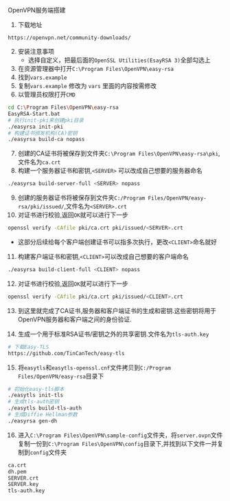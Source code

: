 OpenVPN服务端搭建
1. 下载地址
```http
https://openvpn.net/community-downloads/
```
2. 安装注意事项
   - 选择自定义，把最后面的`OpenSSL Utilities(EsayRSA 3)`全部勾选上
3. 在资源管理器中打开`C:\Program Files\OpenVPN\easy-rsa`
4. 找到`vars.example`
5. 复制`vars.example` 修改为 `vars` 里面的内容按需修改
6. 以管理员权限打开`CMD`
```sh
cd C:\Program Files\OpenVPN\easy-rsa
EasyRSA-Start.bat
# 执行init-pki来创建pki目录
./easyrsa init-pki
# 构建证书颁发机构(CA)密钥
./easyrsa build-ca nopass
```
7. 创建的CA证书将被保存到文件夹`C:\Program Files\OpenVPN\easy-rsa\pki`,文件名为`ca.crt`
8. 构建一个服务器证书和密钥,`<SERVER>` 可以改成自己想要的服务器命名
```sh
./easyrsa build-server-full <SERVER> nopass
```
9. 创建的服务器证书将被保存到文件夹`C:/Program Files/OpenVPN/easy-rsa/pki/issued/`,文件名为`<SERVER>.crt`
10. 对证书进行校验,返回`OK`就可以进行下一步
```sh
openssl verify -CAfile pki/ca.crt pki/issued/<SERVER>.crt
```
- 这部分后续给每个客户端创建证书可以指多次执行，更改`<CLIENT>`命名就好

11. 构建客户端证书和密钥,`<CLIENT>`可以改成自己想要的客户端命名
```sh
./easyrsa build-client-full <CLIENT> nopass
```
12. 对证书进行校验,返回`OK`就可以进行下一步
```sh
openssl verify -CAfile pki/ca.crt pki/issued/<CLIENT>.crt
```
13. 到这里就完成了CA证书,服务器和客户端证书的生成和密钥.这些密钥将用于OpenVPN服务器和客户端之间的身份验证.

14. 生成一个用于标准RSA证书/密钥之外的共享密钥.文件名为`tls-auth.key`
```sh
# 下载Easy-TLS
https://github.com/TinCanTech/easy-tls
```
15. 将`easytls`和`easytls-openssl.cnf`文件拷贝到`C:/Program Files/OpenVPN/easy-rsa`目录下
```sh
# 初始化easy-tls脚本
./easytls init-tls
# 生成tls-auth密钥
./easytls build-tls-auth
# 生成Diffie Hellman参数
./easyrsa gen-dh
```
16. 进入`C:\Program Files\OpenVPN\sample-config`文件夹，将`server.ovpn`文件复制一份到`C:\Program Files\OpenVPN\config`目录下,并找到以下文件一并复制到`config`文件夹
```sh
ca.crt
dh.pem
SERVER.crt
SERVER.key
tls-auth.key
```
